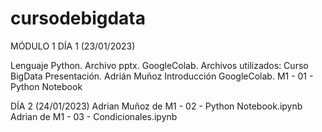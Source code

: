 # cursodebigdata
MÓDULO 1
DÍA 1 (23/01/2023)

Lenguaje Python. Archivo pptx. GoogleColab.
Archivos utilizados: Curso BigData Presentación. Adrián Muñoz Introducción GoogleColab. 
M1 - 01 - Python Notebook

DÍA 2 (24/01/2023)
Adrian Muñoz de M1 - 02 - Python Notebook.ipynb
Adrian de M1 - 03 - Condicionales.ipynb
